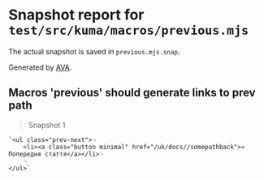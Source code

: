 # Snapshot report for `test/src/kuma/macros/previous.mjs`

The actual snapshot is saved in `previous.mjs.snap`.

Generated by [AVA](https://avajs.dev).

## Macros 'previous' should generate links to prev path

> Snapshot 1

    `<ul class="prev-next">␊
        <li><a class="button minimal" href="/uk/docs//somepathback">« Попередня стаття</a></li>␊
        ␊
    </ul>`
